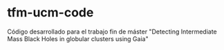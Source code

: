 # tfm-ucm-code
Código desarrollado para el trabajo fin de máster "Detecting Intermediate Mass Black Holes in globular clusters using Gaia"
